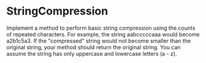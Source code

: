 # StringCompression
Implement a method to perform basic string compression using the counts of repeated characters. 
For example, the string aabcccccaaa would become a2b1c5a3. 
If the "compressed" string would not become smaller than the original string, your method should return the original string. You can assume the string has only uppercase and lowercase letters (a - z).
